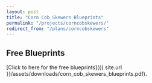 ```yaml
---
layout: post
title: "Corn Cob Skewers Blueprints"
permalink: "/projects/corncobskewers/"
redirect_from: "/plans/corncobskewers"
---
```


## Free Blueprints
[Click to here for the free blueprints]({{ site.url }}/assets/downloads/corn_cob_skewers_blueprints.pdf).